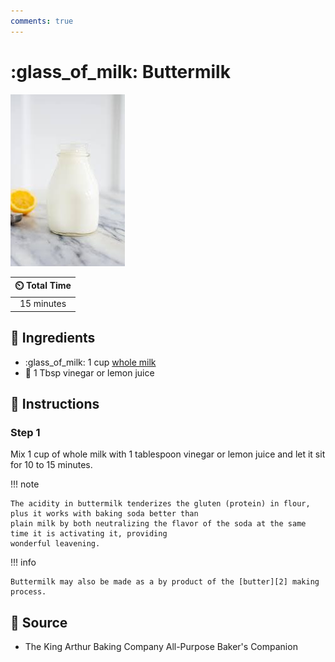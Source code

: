 ```yaml
---
comments: true
---
```

# :glass_of_milk: Buttermilk

![Buttermilk](../assets/images/buttermilk.jpg)

| :timer_clock: Total Time |
|:-----------------------: |
| 15 minutes |

## :salt: Ingredients

- :glass_of_milk: 1 cup [whole milk][1]
- :lemon: 1 Tbsp vinegar or lemon juice

## :pencil: Instructions

### Step 1

Mix 1 cup of whole milk with 1 tablespoon vinegar or lemon juice and let
it sit for 10 to 15 minutes.

!!! note

    The acidity in buttermilk tenderizes the gluten (protein) in flour, plus it works with baking soda better than
    plain milk by both neutralizing the flavor of the soda at the same time it is activating it, providing
    wonderful leavening.

!!! info

    Buttermilk may also be made as a by product of the [butter][2] making process.

## :link: Source

- The King Arthur Baking Company All-Purpose Baker's Companion

[1]: <../reference/equivalents-and-substitutes.md#whole-milk>
[2]: <./butter.md>
